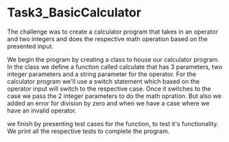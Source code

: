 # Task3_BasicCalculator
The challenge was to create a calculator program that takes in an operator and two integers and does the respective math operation based on the presented input.

We begin the program by creating a class to house our calculator program. In the class we define a function called calculate that has 3 parameters, two integer parameters and a string parameter for the operator. For the calculator program we'll use a switch statement which based on the operator input will switch to the respective case. Once it switches to the case we pass the 2 integer parameters to do the math opration. But also we added an error for division by zero and when we have a case where we have an invalid operator.

we finish by presenting test cases for the function, to test it's functionality.
We print all the respective tests to complete the program.
